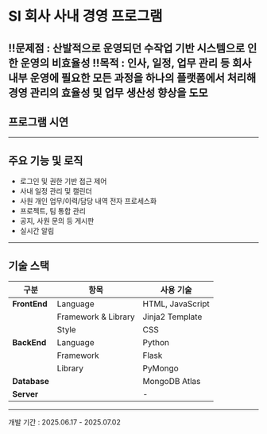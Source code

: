 # SI 회사 사내 경영 프로그램
‼️문제점 : 산발적으로 운영되던 수작업 기반 시스템으로 인한 운영의 비효율성
‼️목적 : 인사, 일정, 업무 관리 등 회사 내부 운영에 필요한 모든 과정을 하나의 플랫폼에서 처리해 경영 관리의 효율성 및 업무 생산성 향상을 도모
---
## 프로그램 시연
---

## 주요 기능 및 로직
- 로그인 및 권한 기반 접근 제어
- 사내 일정 관리 및 캘린더
- 사원 개인 업무/이력/담당 내역 전자 프로세스화
- 프로젝트, 팀  통합 관리
- 공지, 사원 문의 등 게시판
- 실시간 알림
---
## 기술 스택

| 구분       | 항목             | 사용 기술                                  |
|------------|------------------|---------------------------------------------|
| **FrontEnd** | Language          | HTML, JavaScript                           |
|            | Framework & Library | Jinja2 Template                            |
|            | Style             | CSS                                        |
| **BackEnd** | Language          | Python                                     |
|            | Framework         | Flask                                      |
|            | Library           | PyMongo                                    |
| **Database** |                  | MongoDB Atlas                              |
| **Server**  |                  | -                                          |
---
개발 기간 : 2025.06.17 - 2025.07.02